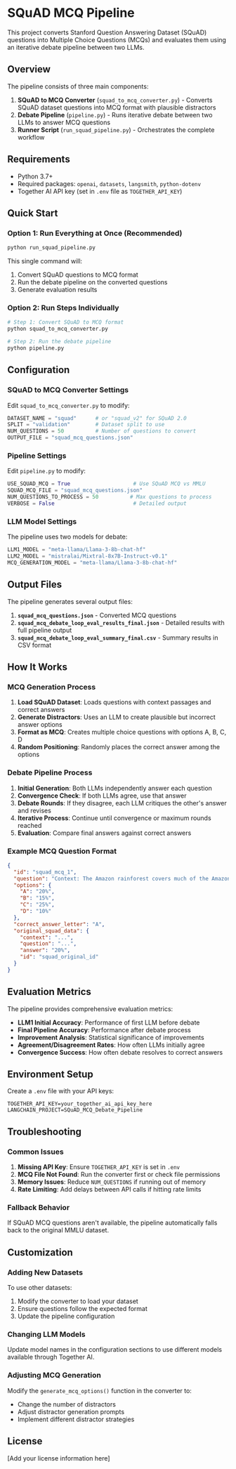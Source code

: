 # SQuAD MCQ Pipeline

This project converts Stanford Question Answering Dataset (SQuAD) questions into Multiple Choice Questions (MCQs) and evaluates them using an iterative debate pipeline between two LLMs.

## Overview

The pipeline consists of three main components:

1. **SQuAD to MCQ Converter** (`squad_to_mcq_converter.py`) - Converts SQuAD dataset questions into MCQ format with plausible distractors
2. **Debate Pipeline** (`pipeline.py`) - Runs iterative debate between two LLMs to answer MCQ questions  
3. **Runner Script** (`run_squad_pipeline.py`) - Orchestrates the complete workflow

## Requirements

- Python 3.7+
- Required packages: `openai`, `datasets`, `langsmith`, `python-dotenv`
- Together AI API key (set in `.env` file as `TOGETHER_API_KEY`)

## Quick Start

### Option 1: Run Everything at Once (Recommended)

```bash
python run_squad_pipeline.py
```

This single command will:
1. Convert SQuAD questions to MCQ format
2. Run the debate pipeline on the converted questions
3. Generate evaluation results

### Option 2: Run Steps Individually

```bash
# Step 1: Convert SQuAD to MCQ format
python squad_to_mcq_converter.py

# Step 2: Run the debate pipeline
python pipeline.py
```

## Configuration

### SQuAD to MCQ Converter Settings

Edit `squad_to_mcq_converter.py` to modify:

```python
DATASET_NAME = "squad"      # or "squad_v2" for SQuAD 2.0
SPLIT = "validation"        # Dataset split to use
NUM_QUESTIONS = 50          # Number of questions to convert
OUTPUT_FILE = "squad_mcq_questions.json"
```

### Pipeline Settings

Edit `pipeline.py` to modify:

```python
USE_SQUAD_MCQ = True                    # Use SQuAD MCQ vs MMLU
SQUAD_MCQ_FILE = "squad_mcq_questions.json"
NUM_QUESTIONS_TO_PROCESS = 50          # Max questions to process
VERBOSE = False                         # Detailed output
```

### LLM Model Settings

The pipeline uses two models for debate:

```python
LLM1_MODEL = "meta-llama/Llama-3-8b-chat-hf"
LLM2_MODEL = "mistralai/Mixtral-8x7B-Instruct-v0.1"
MCQ_GENERATION_MODEL = "meta-llama/Llama-3-8b-chat-hf"
```

## Output Files

The pipeline generates several output files:

1. **`squad_mcq_questions.json`** - Converted MCQ questions
2. **`squad_mcq_debate_loop_eval_results_final.json`** - Detailed results with full pipeline output
3. **`squad_mcq_debate_loop_eval_summary_final.csv`** - Summary results in CSV format

## How It Works

### MCQ Generation Process

1. **Load SQuAD Dataset**: Loads questions with context passages and correct answers
2. **Generate Distractors**: Uses an LLM to create plausible but incorrect answer options
3. **Format as MCQ**: Creates multiple choice questions with options A, B, C, D
4. **Random Positioning**: Randomly places the correct answer among the options

### Debate Pipeline Process

1. **Initial Generation**: Both LLMs independently answer each question
2. **Convergence Check**: If both LLMs agree, use that answer
3. **Debate Rounds**: If they disagree, each LLM critiques the other's answer and revises
4. **Iterative Process**: Continue until convergence or maximum rounds reached
5. **Evaluation**: Compare final answers against correct answers

### Example MCQ Question Format

```json
{
  "id": "squad_mcq_1",
  "question": "Context: The Amazon rainforest covers much of the Amazon Basin of South America...\n\nQuestion: What percentage of the Earth's oxygen is produced by the Amazon rainforest?",
  "options": {
    "A": "20%",
    "B": "15%", 
    "C": "25%",
    "D": "10%"
  },
  "correct_answer_letter": "A",
  "original_squad_data": {
    "context": "...",
    "question": "...",
    "answer": "20%",
    "id": "squad_original_id"
  }
}
```

## Evaluation Metrics

The pipeline provides comprehensive evaluation metrics:

- **LLM1 Initial Accuracy**: Performance of first LLM before debate  
- **Final Pipeline Accuracy**: Performance after debate process
- **Improvement Analysis**: Statistical significance of improvements
- **Agreement/Disagreement Rates**: How often LLMs initially agree
- **Convergence Success**: How often debate resolves to correct answers

## Environment Setup

Create a `.env` file with your API keys:

```env
TOGETHER_API_KEY=your_together_ai_api_key_here
LANGCHAIN_PROJECT=SQuAD_MCQ_Debate_Pipeline
```

## Troubleshooting

### Common Issues

1. **Missing API Key**: Ensure `TOGETHER_API_KEY` is set in `.env`
2. **MCQ File Not Found**: Run the converter first or check file permissions
3. **Memory Issues**: Reduce `NUM_QUESTIONS` if running out of memory
4. **Rate Limiting**: Add delays between API calls if hitting rate limits

### Fallback Behavior

If SQuAD MCQ questions aren't available, the pipeline automatically falls back to the original MMLU dataset.

## Customization

### Adding New Datasets

To use other datasets:

1. Modify the converter to load your dataset
2. Ensure questions follow the expected format
3. Update the pipeline configuration

### Changing LLM Models

Update model names in the configuration sections to use different models available through Together AI.

### Adjusting MCQ Generation

Modify the `generate_mcq_options()` function in the converter to:
- Change the number of distractors
- Adjust distractor generation prompts
- Implement different distractor strategies

## License

[Add your license information here]